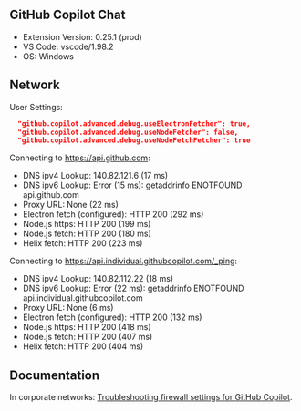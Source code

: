 ## GitHub Copilot Chat

- Extension Version: 0.25.1 (prod)
- VS Code: vscode/1.98.2
- OS: Windows

## Network

User Settings:
```json
  "github.copilot.advanced.debug.useElectronFetcher": true,
  "github.copilot.advanced.debug.useNodeFetcher": false,
  "github.copilot.advanced.debug.useNodeFetchFetcher": true
```

Connecting to https://api.github.com:
- DNS ipv4 Lookup: 140.82.121.6 (17 ms)
- DNS ipv6 Lookup: Error (15 ms): getaddrinfo ENOTFOUND api.github.com
- Proxy URL: None (22 ms)
- Electron fetch (configured): HTTP 200 (292 ms)
- Node.js https: HTTP 200 (199 ms)
- Node.js fetch: HTTP 200 (180 ms)
- Helix fetch: HTTP 200 (223 ms)

Connecting to https://api.individual.githubcopilot.com/_ping:
- DNS ipv4 Lookup: 140.82.112.22 (18 ms)
- DNS ipv6 Lookup: Error (22 ms): getaddrinfo ENOTFOUND api.individual.githubcopilot.com
- Proxy URL: None (6 ms)
- Electron fetch (configured): HTTP 200 (132 ms)
- Node.js https: HTTP 200 (418 ms)
- Node.js fetch: HTTP 200 (407 ms)
- Helix fetch: HTTP 200 (404 ms)

## Documentation

In corporate networks: [Troubleshooting firewall settings for GitHub Copilot](https://docs.github.com/en/copilot/troubleshooting-github-copilot/troubleshooting-firewall-settings-for-github-copilot).